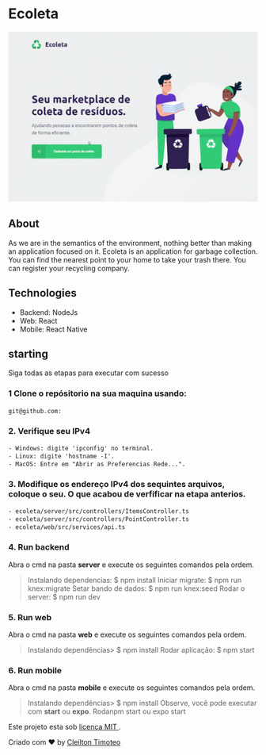 # Ecoleta

![](website.gif)

## About
As we are in the semantics of the environment, nothing better than making an application focused on it.
Ecoleta is an application for garbage collection. You can find the nearest point to your home to take your trash there. You can register your recycling company.

## Technologies
-	Backend: NodeJs
-	Web: React
-	Mobile: React Native

## starting
Siga todas as etapas para executar com sucesso

### 1 Clone o repósitorio na sua maquina usando:
	git@github.com:

### 2. Verifique seu IPv4
	- Windows: digite 'ipconfig' no terminal.
	- Linux: digite 'hostname -I'.
	- MacOS: Entre em "Abrir as Preferencias Rede...".

### 3. Modifique os endereço IPv4 dos sequintes arquivos, coloque o seu. O que acabou de verfificar na etapa anterios.
	- ecoleta/server/src/controllers/ItemsController.ts
	- ecoleta/server/src/controllers/PointController.ts
	- ecoleta/web/src/services/api.ts


### 4. Run backend
Abra o cmd na pasta **server** e execute os seguintes comandos pela ordem.
>Instalando dependencias: $ npm install
>Iniciar migrate: $ npm run knex:migrate
>Setar bando de dados: $ npm run knex:seed
>Rodar o server: $ npm run dev

### 5. Run web
Abra o cmd na pasta **web** e execute os seguintes comandos pela ordem.
>Instalando dependências> $ npm install
>Rodar aplicação: $ npm start

### 6. Run mobile
Abra o cmd na pasta **mobile** e execute os seguintes comandos pela ordem.
>Instalando dependências> $ npm install
Observe, você pode executar com __start__ ou __expo__.
>Rodanpm start ou expo start


Este projeto esta sob [licença MIT ](https://github.com/ENSE).

Criado com :heart: by [Cleilton Timoteo](https://github.com/name)